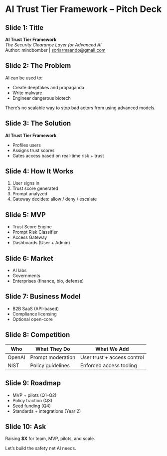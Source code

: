 # AI Trust Tier Framework – Pitch Deck

## Slide 1: Title
**AI Trust Tier Framework**  
*The Security Clearance Layer for Advanced AI*  
Author: mindbomber | soriarmaando@gmail.com

## Slide 2: The Problem
AI can be used to:
- Create deepfakes and propaganda
- Write malware
- Engineer dangerous biotech

There’s no scalable way to stop bad actors from using advanced models.

## Slide 3: The Solution
**AI Trust Tier Framework**
- Profiles users
- Assigns trust scores
- Gates access based on real-time risk + trust

## Slide 4: How It Works
1. User signs in
2. Trust score generated
3. Prompt analyzed
4. Gateway decides: allow / deny / escalate

## Slide 5: MVP
- Trust Score Engine
- Prompt Risk Classifier
- Access Gateway
- Dashboards (User + Admin)

## Slide 6: Market
- AI labs
- Governments
- Enterprises (finance, bio, defense)

## Slide 7: Business Model
- B2B SaaS (API-based)
- Compliance licensing
- Optional open-core

## Slide 8: Competition
| Who | What They Do | What We Add |
|-----|---------------|--------------|
| OpenAI | Prompt moderation | User trust + access control |
| NIST | Policy guidelines | Enforced access tooling |

## Slide 9: Roadmap
- MVP + pilots (Q1–Q2)
- Policy traction (Q3)
- Seed funding (Q4)
- Standards + integrations (Year 2)

## Slide 10: Ask
Raising **$X** for team, MVP, pilots, and scale.

Let’s build the safety net AI needs.
